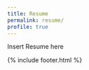 ```yaml
---
title: Resume
permalink: resume/
profile: true
---
```


Insert Resume here

{% include footer.html %}
